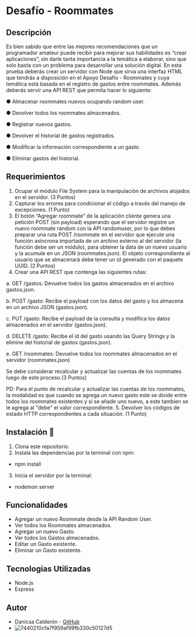 # Desafío - Roommates

## Descripción
Es bien sabido que entre las mejores recomendaciones que un programador amateur puede
recibir para mejorar sus habilidades es “crear aplicaciones”, sin darle tanta importancia a la
temática a elaborar, sino que solo basta con un problema para desarrollar una solución digital.
En esta prueba deberás crear un servidor con Node que sirva una interfaz HTML que tendrás
a disposición en el Apoyo Desafío - Roommates y cuya temática está basada en el registro
de gastos entre roommates.
Además deberás servir una API REST que permita hacer lo siguiente:

● Almacenar roommates nuevos ocupando random user.

● Devolver todos los roommates almacenados.

● Registrar nuevos gastos.

● Devolver el historial de gastos registrados.

● Modificar la información correspondiente a un gasto.

● Eliminar gastos del historial.


## Requerimientos
1. Ocupar el módulo File System para la manipulación de archivos alojados en el
servidor.
(3 Puntos)
2. Capturar los errores para condicionar el código a través del manejo de excepciones.
(1 Punto)
3. El botón “Agregar roommate” de la aplicación cliente genera una petición POST (sin
payload) esperando que el servidor registre un nuevo roommate random con la API
randomuser, por lo que debes preparar una ruta POST /roommate en el servidor que
ejecute una función asíncrona importada de un archivo externo al del servidor (la
función debe ser un módulo), para obtener la data de un nuevo usuario y la acumule
en un JSON (roommates.json).
El objeto correspondiente al usuario que se almacenará debe tener un id generado con
el paquete UUID.
(2 Puntos)
4. Crear una API REST que contenga las siguientes rutas:

a. GET /gastos: Devuelve todos los gastos almacenados en el archivo
gastos.json.

b. POST /gasto: Recibe el payload con los datos del gasto y los almacena en un
archivo JSON (gastos.json).

c. PUT /gasto: Recibe el payload de la consulta y modifica los datos
almacenados en el servidor (gastos.json).

d. DELETE /gasto: Recibe el id del gasto usando las Query Strings y la elimine del
historial de gastos (gastos.json).

e. GET /roommates: Devuelve todos los roommates almacenados en el servidor
(roommates.json)

Se debe considerar recalcular y actualizar las cuentas de los roommates luego de este
proceso.(3 Puntos)

PD: Para el punto de recalcular y actualizar las cuentas de los roommates,
la modalidad es que cuando se agrega un nuevo gasto este se divide entre todos los roommates 
existentes y si se añade uno nuevo, a este tambien se le agrega al "debe" el valor correspondiente.
5. Devolver los códigos de estado HTTP correspondientes a cada situación.
(1 Punto)


## Instalación 🔧
1. Clona este repositorio.
2. Instala las dependencias por la terminal con npm:
- npm install
3. Inicia el servidor por la terminal:
- nodemon server

## Funcionalidades
- Agregar un nuevo Roommate desde la API Random User.
- Ver todos los Roommates almacenados.
- Agregar un nuevo Gasto.
- Ver todos los Gastos almacenados.
- Editar un Gasto existente.
- Eliminar un Gasto existente.

## Tecnologías Utilizadas
- Node.js
- Express

## Autor
- Danicsa Calderón - [GitHub](https://github.com/DaniCalderonM)
- ![7440210cfa7f959af99fb330c50127d5](https://github.com/DaniCalderonM/Desafio-Roommates/assets/128839529/f77df248-e6d6-4b6c-928d-3ca174bd7076)
